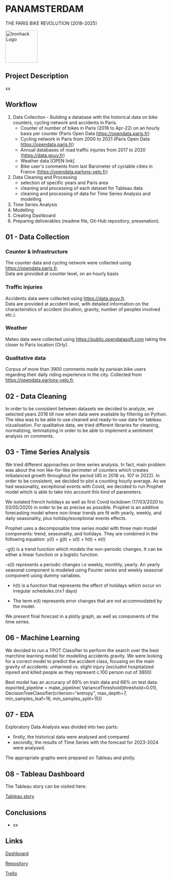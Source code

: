 # PANAMSTERDAM 
THE PARIS BIKE REVOLUTION (2018-2025) 

<img src="https://bit.ly/2VnXWr2" alt="Ironhack Logo" width="100"/>


## Project Description



xx

## Workflow

1. Data Collection - Building a database with the historical data on bike counters, cycling network and accidents in Paris.
   - Counter of number of bikes in Paris (2018 to Apr-22) on an hourly basis per counter (Paris Open Data  <https://opendata.paris.fr>)
   - Cycling network in Paris from 2000 to 2021 (Paris Open Data <https://opendata.paris.fr>)
   - Annual databases of road traffic injuries from 2017 to 2020 (<https://data.gouv.fr>)
   - Weather data [OPEN link]
   - Bike user's comments from last Barometer of cyclable cities in France (<https://opendata.parlons-velo.fr>) 
2. Data Cleaning and Processing
   - selection of specific years and Paris area
   - cleaning and processing of each dataset for Tableau data 
   - cleaning and processing of data for Time Series Analysis and modelling 
3. Time Series Analysis
4. Modelling
5. Creating Dashboard
6. Preparing deliverables (readme file, Git-Hub repository, presenation).

## 01 - Data Collection

### Counter & Infrastructure

The counter data and cycling network were collected using <https://opendata.paris.fr>.  
Data are provided at counter level, on an hourly basis

### Traffic injuries

Accidents data were collected using <https://data.gouv.fr>.  
Data are provided at accident level, with detailed information on the characteristics of accident (location, gravity, number of peoples involved etc.).

### Weather

Meteo data were collected using <https://public.opendatasoft.com> taking the closer to Paris location (Orly).

### Qualitative data 

Corpus of more than 3900 comments made by parisian bike users regarding their daily riding experience in the city. Collected from <https://opendata.parlons-velo.fr>.


## 02 - Data Cleaning

In order to be consistent between datasets we decided to analyze, we selected years 2018 till now when data were available by filtering on Python. The idea was to be able to use cleaned and ready-to-use data for tableau vizualisation. 
For qualitative data, we tried different libraries for cleaning, normalizing, lemmatizing in order to be able to implement a sentiment analysis on comments.  


## 03 - Time Series Analysis

We tried different approaches on time series analysis. In fact, main problem was about the non like-for-like perimeter of counters which creates imbalanced growth throughout the period (45 in 2018 vs. 107 in 2022). In order to be consistent, we decided to plot a counting hourly average.
As we had seasonality, exceptional events with Covid, we decided to run Prophet model which is able to take into account this kind of parameters. 

We isolated french holidays as well as first Covid lockdown (17/03/2020 to 03/05/2020) in order to be as precise as possible. 
Prophet is an additive forecasting model where non-linear trends are fit with yearly, weekly, and daily seasonality, plus holiday/exceptional events effects.

Prophet uses a decomposable time series model with three main model components: trend, seasonality, and holidays. They are combined in the following equation:
y(t) = g(t) + s(t) + h(t) + e(t)

-g(t) is a trend function which models the non-periodic changes. It can be either a linear function or a logistic function.

-s(t) represents a periodic changes i.e weekly, monthly, yearly. An yearly seasonal component is modeled using Fourier series and weekly seasonal component using dummy variables.

- h(t) is a function that represents the effect of holidays which occur on irregular schedules.(n≥1 days)

- The term e(t) represents error changes that are not accommodated by the model.

We present final forecast in a plotly graph, as well as components of the time series. 


## 06 - Machine Learning

We decided to run a TPOT Classifier to perform the search over the best marchine learning model for modelling accidents gravity.
We were looking for a correct model to predict the accident class, focusing on the main gravity of accidents: unharmed vs. slight injury (excludint hospitalized injured and killed people as they represent c.100 person out of 3800)

Best model has an accuracy of 69% on train data and 68% on test data:
exported_pipeline = make_pipeline(
    VarianceThreshold(threshold=0.01),
    DecisionTreeClassifier(criterion="entropy", max_depth=7, 
                           min_samples_leaf=16, min_samples_split=15))



## 07 - EDA

Exploratory Data Analysis was divided into two parts:

- firstly, the historical data were analysed and compared
- secondly, the results of Time Series with the forecast for 2023-2024 were analysed.

The appropriate graphs were prepared on Tableau and plotly.


## 08 - Tableau Dashboard

The Tableau story can be visited here:

[Tableau story](xx)


## Conclusions

- xx

## Links

[Dashboard](x)

[Repository](x)

[Trello](https://trello.com/b/Vb4Buvk8/finalproject)


